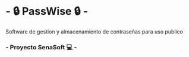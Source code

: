 # - 🔒 PassWise 🔒 -
Software de gestion y almacenamiento de contraseñas para uso publico 

### - Proyecto SenaSoft 💻 - 
